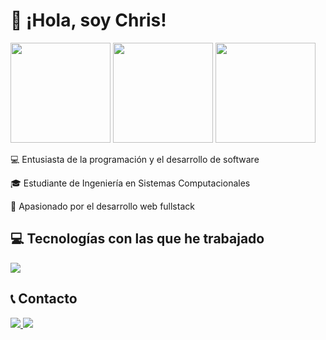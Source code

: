 
# 👋 ¡Hola, soy Chris!
<p align="start">
  <img src="https://media0.giphy.com/media/v1.Y2lkPTc5MGI3NjExOGRibGxyZjU5NHo1czVycGNqN21tbjE0YTVqdXNvczV1NDJsZTNxNiZlcD12MV9pbnRlcm5hbF9naWZfYnlfaWQmY3Q9Zw/OLPQ6z2hlHmwFc4Hso/giphy.gif" width="160px">
  <img height="160em" src="https://github-readme-stats.vercel.app/api?username=xchrisdev&show_icons=true&theme=tokyonight&hide_border=true&count_private=true"/>
  <img height="160em" src="https://github-readme-stats.vercel.app/api/top-langs/?username=xchrisdev&layout=compact&langs_count=6&theme=tokyonight&hide_border=true"/>
</p>
<p>💻 Entusiasta de la programación y el desarrollo de software</p>
<p>🎓 Estudiante de Ingeniería en Sistemas Computacionales</p>
<p>🚀 Apasionado por el desarrollo web fullstack</p>

## 💻 **Tecnologías con las que he trabajado**
  <img src="https://skillicons.dev/icons?i=cpp,java,python,php,mysql,firebase,html,css,js,fastapi,flask,vite,laravel,react,vue,tailwind,bootstrap,git,godot,androidstudio&theme=dark"/>

## 📞 **Contacto**
  <a href="https://www.linkedin.com/in/chris-sarmiento-casillas">
    <img src="https://skillicons.dev/icons?i=linkedin&theme=dark"/>
  </a>
  <a href="https://instagram.com/xchris.py">
    <img src="https://skillicons.dev/icons?i=instagram&theme=dark"/>
  </a>
